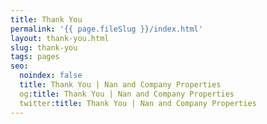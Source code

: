 ```yaml
---
title: Thank You
permalink: '{{ page.fileSlug }}/index.html'
layout: thank-you.html
slug: thank-you
tags: pages
seo:
  noindex: false
  title: Thank You | Nan and Company Properties
  og:title: Thank You | Nan and Company Properties
  twitter:title: Thank You | Nan and Company Properties
---
```



